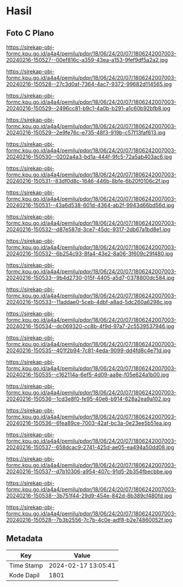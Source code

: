 # Hasil

## Foto C Plano

https://sirekap-obj-formc.kpu.go.id/a4a4/pemilu/pdpr/18/06/24/20/07/1806242007003-20240216-150527--00ef816c-a359-43ea-a153-9fef9df5a2a2.jpg

https://sirekap-obj-formc.kpu.go.id/a4a4/pemilu/pdpr/18/06/24/20/07/1806242007003-20240216-150528--27c3d0af-7364-4ac7-9372-99682d114565.jpg

https://sirekap-obj-formc.kpu.go.id/a4a4/pemilu/pdpr/18/06/24/20/07/1806242007003-20240216-150529--2496cc81-b9c1-4a0b-b291-a1c60b92bfb8.jpg

https://sirekap-obj-formc.kpu.go.id/a4a4/pemilu/pdpr/18/06/24/20/07/1806242007003-20240216-150529--2e9fe76c-e735-48f3-919b-c57f13faf613.jpg

https://sirekap-obj-formc.kpu.go.id/a4a4/pemilu/pdpr/18/06/24/20/07/1806242007003-20240216-150530--0202a4a3-bd1a-444f-9fc5-72a5ab403ac6.jpg

https://sirekap-obj-formc.kpu.go.id/a4a4/pemilu/pdpr/18/06/24/20/07/1806242007003-20240216-150531--83df0d8c-1646-446b-8bfe-6b20f0106c2f.jpg

https://sirekap-obj-formc.kpu.go.id/a4a4/pemilu/pdpr/18/06/24/20/07/1806242007003-20240216-150531--43a6d538-601d-4364-ab2f-9943d66bd56d.jpg

https://sirekap-obj-formc.kpu.go.id/a4a4/pemilu/pdpr/18/06/24/20/07/1806242007003-20240216-150532--d87e587d-3ce7-45dc-9317-2db67a1bd8e1.jpg

https://sirekap-obj-formc.kpu.go.id/a4a4/pemilu/pdpr/18/06/24/20/07/1806242007003-20240216-150532--6b254c93-8fa4-43e2-8a06-3f609c29f480.jpg

https://sirekap-obj-formc.kpu.go.id/a4a4/pemilu/pdpr/18/06/24/20/07/1806242007003-20240216-150533--9b4d2730-015f-4405-a5d7-0378800dc584.jpg

https://sirekap-obj-formc.kpu.go.id/a4a4/pemilu/pdpr/18/06/24/20/07/1806242007003-20240216-150533--11addae0-5ceb-4dbf-a8ad-5dc260a6298c.jpg

https://sirekap-obj-formc.kpu.go.id/a4a4/pemilu/pdpr/18/06/24/20/07/1806242007003-20240216-150534--dc069320-cc8b-4f9d-97a7-2c5539537946.jpg

https://sirekap-obj-formc.kpu.go.id/a4a4/pemilu/pdpr/18/06/24/20/07/1806242007003-20240216-150535--401f2b94-7c81-4eda-9099-dd4fd8c4e71d.jpg

https://sirekap-obj-formc.kpu.go.id/a4a4/pemilu/pdpr/18/06/24/20/07/1806242007003-20240216-150535--c162114a-6ef5-4d09-aa8e-f05e624a1b00.jpg

https://sirekap-obj-formc.kpu.go.id/a4a4/pemilu/pdpr/18/06/24/20/07/1806242007003-20240216-150536--1cd3e8f0-fe95-40e6-b914-628a2ea9a102.jpg

https://sirekap-obj-formc.kpu.go.id/a4a4/pemilu/pdpr/18/06/24/20/07/1806242007003-20240216-150536--6fea89ce-7003-42af-bc3a-0e23ee5b51ea.jpg

https://sirekap-obj-formc.kpu.go.id/a4a4/pemilu/pdpr/18/06/24/20/07/1806242007003-20240216-150537--658dcac9-2741-425d-ae05-ea494a50dd08.jpg

https://sirekap-obj-formc.kpu.go.id/a4a4/pemilu/pdpr/18/06/24/20/07/1806242007003-20240216-150537--d7b10306-a954-407c-91d5-2b354fbecbbe.jpg

https://sirekap-obj-formc.kpu.go.id/a4a4/pemilu/pdpr/18/06/24/20/07/1806242007003-20240216-150538--3b751f44-29d9-454e-842d-8b389cf480fd.jpg

https://sirekap-obj-formc.kpu.go.id/a4a4/pemilu/pdpr/18/06/24/20/07/1806242007003-20240216-150528--7b3b2556-7c7b-4c0e-adf8-b2e74860052f.jpg


## Metadata

| Key        | Value               |
| ---------- | ------------------- |
| Time Stamp | 2024-02-17 13:05:41 |
| Kode Dapil | 1801                |



